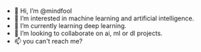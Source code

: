 - 👋 Hi, I’m @mindfool
- 👀 I’m interested in machine learning and  artificial intelligence.
- 🌱 I’m currently learning deep learning.
- 💞️ I’m looking to collaborate on ai, ml or dl projects.
- 📫 you can't reach me?

<!---
mindfool/mindfool is a ✨ special ✨ repository because its `README.md` (this file) appears on your GitHub profile.
You can click the Preview link to take a look at your changes.
--->
